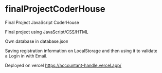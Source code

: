 # finalProjectCoderHouse
Final Project JavaScript CoderHouse


Final project using JavaScript/CSS/HTML

Own database in database.json

Saving registration information on LocalStorage and then using it to validate a Login in with Email.

Deployed on vercel 
https://accountant-handle.vercel.app/
